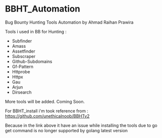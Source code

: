 # BBHT_Automation
Bug Bounty Hunting Tools Automation by Ahmad Raihan Prawira

Tools i used in BB for Hunting :
- Subfinder
- Amass
- Assetfinder
- Subscraper
- Github-Subdomains
- Gf-Pattern
- Httprobe
- Httpx
- Gau
- Arjun
- Dirsearch

More tools will be added. Coming Soon.

For BBHT_install i'm took reference from :
https://github.com/unethicalnoob/BBHTv2

Because in the link above it have an issue while installing the tools due to go get command is no longer supported by golang latest version
